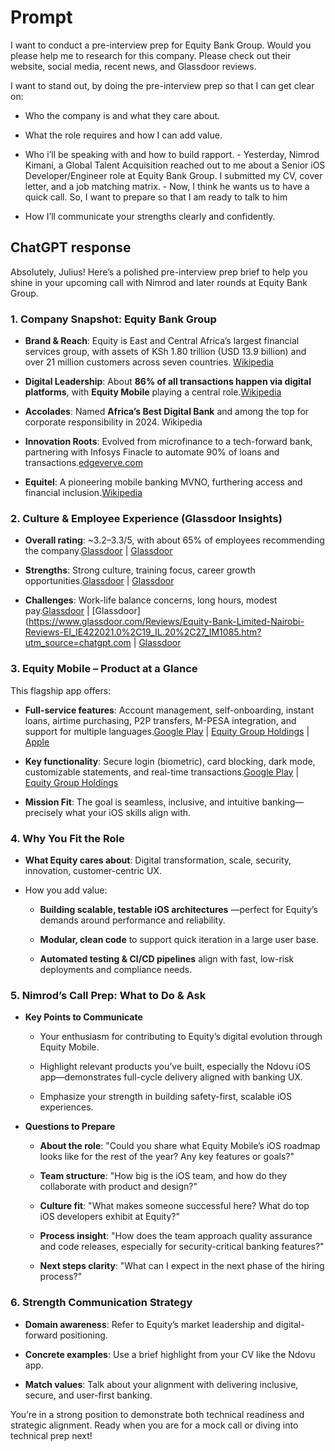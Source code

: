 # Prompt

I want to conduct a pre-interview prep for Equity Bank Group. Would you please help me to research for this company. Please check out their website, social media, recent news, and Glassdoor reviews.

I want to stand out, by doing the pre-interview prep so that I can get clear on:

- Who the company is and what they care about.

- What the role requires and how I can add value.

- Who i’ll be speaking with and how to build rapport.
           - Yesterday, Nimrod Kimani, a Global Talent Acquisition reached out to me about a Senior iOS Developer/Engineer role at Equity Bank Group. I submitted my CV, cover letter, and a job matching matrix.
           - Now, I think he wants us to have a quick call. So, I want to prepare so that I am ready to talk to him 

- How I’ll communicate your strengths clearly and confidently.

## ChatGPT response

Absolutely, Julius! Here’s a polished pre-interview prep brief to help you shine in your upcoming call with Nimrod and later rounds at Equity Bank Group.

### 1. Company Snapshot: Equity Bank Group
- **Brand & Reach**: Equity is East and Central Africa’s largest financial services group, with assets of KSh 1.80 trillion (USD 13.9 billion) and over 21 million customers across seven countries.
[Wikipedia](https://en.wikipedia.org/wiki/Equity_Group?utm_source=chatgpt.com)

- **Digital Leadership**: About **86% of all transactions happen via digital platforms**, with **Equity Mobile** playing a central role.[Wikipedia](https://en.wikipedia.org/wiki/Equity_Group?utm_source=chatgpt.com)

- **Accolades**: Named **Africa’s Best Digital Bank** and among the top for corporate responsibility in 2024.
Wikipedia

- **Innovation Roots**: Evolved from microfinance to a tech-forward bank, partnering with Infosys Finacle to automate 90% of loans and transactions.[edgeverve.com](https://www.edgeverve.com/client-stories/equity-bank/?utm_source=chatgpt.com)

- **Equitel**: A pioneering mobile banking MVNO, furthering access and financial inclusion.[Wikipedia](https://en.wikipedia.org/wiki/Equitel?utm_source=chatgpt.com)

### 2. Culture & Employee Experience (Glassdoor Insights)
- **Overall rating**: ~3.2–3.3/5, with about 65% of employees recommending the company.[Glassdoor](https://www.glassdoor.com/Reviews/Equity-Bank-Limited-Nairobi-Reviews-EI_IE422021.0%2C19_IL.20%2C27_IM1085.htm?utm_source=chatgpt.com) | [Glassdoor](https://www.glassdoor.com/Overview/Working-at-Equity-Bank-Limited-EI_IE422021.11%2C30.htm?utm_source=chatgpt.com)


- **Strengths**: Strong culture, training focus, career growth opportunities.[Glassdoor](https://www.glassdoor.com/Overview/Working-at-Equity-Bank-Limited-EI_IE422021.11%2C30.htm?utm_source=chatgpt.com) | [Glassdoor](https://www.glassdoor.com/Overview/Working-at-Equity-Bank-Limited-EI_IE422021.11%2C30.htm?utm_source=chatgpt.com)

- **Challenges**: Work-life balance concerns, long hours, modest pay.[Glassdoor](https://www.glassdoor.com/Reviews/Equity-Bank-Limited-Nairobi-Reviews-EI_IE422021.0%2C19_IL.20%2C27_IM1085.htm?utm_source=chatgpt.com) | [Glassdoor](https://www.glassdoor.com/Reviews/Equity-Bank-Limited-Nairobi-Reviews-EI_IE422021.0%2C19_IL.20%2C27_IM1085.htm?utm_source=chatgpt.com | [Glassdoor](https://www.glassdoor.com/Reviews/Equity-Bank-Limited-long-working-hours-Reviews-EI_IE422021.0%2C19_KH20%2C38.htm?utm_source=chatgpt.com)


### 3. Equity Mobile – Product at a Glance
This flagship app offers:

- **Full-service features**: Account management, self-onboarding, instant loans, airtime purchasing, P2P transfers, M-PESA integration, and support for multiple languages.[Google Play](https://play.google.com/store/apps/details?hl=en_US&id=ke.co.equitygroup.equitymobile&utm_source=chatgpt.com) | [Equity Group Holdings](https://equitygroupholdings.com/ke/pay-send-money/personal/payment-services/mobile-banking/?utm_source=chatgpt.com) | [Apple](https://apps.apple.com/bh/app/equity-mobile/id1569017982?utm_source=chatgpt.com)


- **Key functionality**: Secure login (biometric), card blocking, dark mode, customizable statements, and real-time transactions.[Google Play](https://play.google.com/store/apps/details?hl=en_US&id=ke.co.equitygroup.equitymobile&utm_source=chatgpt.com) | [Equity Group Holdings](https://equitygroupholdings.com/ke/pay-send-money/personal/payment-services/mobile-banking/?utm_source=chatgpt.com)

- **Mission Fit**: The goal is seamless, inclusive, and intuitive banking—precisely what your iOS skills align with.


### 4. Why You Fit the Role
- **What Equity cares about**: Digital transformation, scale, security, innovation, customer-centric UX.

- How you add value:

	- **Building scalable, testable iOS architectures** —perfect for Equity’s demands around performance and reliability.

	- **Modular, clean code** to support quick iteration in a large user base.

	- **Automated testing & CI/CD pipelines** align with fast, low-risk deployments and compliance needs.


### 5. Nimrod’s Call Prep: What to Do & Ask
- **Key Points to Communicate**
	- Your enthusiasm for contributing to Equity’s digital evolution through Equity Mobile.

	- Highlight relevant products you’ve built, especially the Ndovu iOS app—demonstrates full-cycle delivery aligned with banking UX.

	- Emphasize your strength in building safety-first, scalable iOS experiences.

- **Questions to Prepare**
	- **About the role**: "Could you share what Equity Mobile’s iOS roadmap looks like for the rest of the year? Any key features or goals?"

	- **Team structure**: "How big is the iOS team, and how do they collaborate with product and design?"

	- **Culture fit**: "What makes someone successful here? What do top iOS developers exhibit at Equity?"

	- **Process insight**: "How does the team approach quality assurance and code releases, especially for security-critical banking features?"

	- **Next steps clarity**: "What can I expect in the next phase of the hiring process?"

### 6. Strength Communication Strategy
- **Domain awareness**: Refer to Equity’s market leadership and digital-forward positioning.

- **Concrete examples**: Use a brief highlight from your CV like the Ndovu app.

- **Match values**: Talk about your alignment with delivering inclusive, secure, and user-first banking.

You’re in a strong position to demonstrate both technical readiness and strategic alignment. Ready when you are for a mock call or diving into technical prep next!


